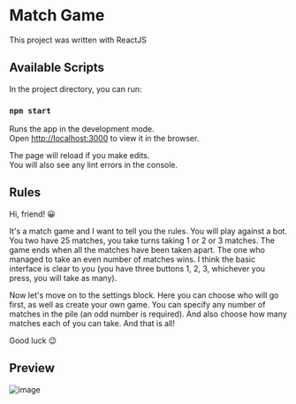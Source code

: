# Match Game

This project was written with ReactJS

## Available Scripts

In the project directory, you can run:

### `npm start`

Runs the app in the development mode.\
Open [http://localhost:3000](http://localhost:3000) to view it in the browser.

The page will reload if you make edits.\
You will also see any lint errors in the console.

## Rules   

Hi, friend! 😀

It's a match game and I want to tell you the rules. You will play against a bot. You two have 25 matches, you take turns taking 1 or 2 or 3 matches. The game ends when all the matches have been taken apart. The one who managed to take an even number of matches wins. I think the basic interface is clear to you (you have three buttons 1, 2, 3, whichever you press, you will take as many).

Now let's move on to the settings block. Here you can choose who will go first, as well as create your own game. You can specify any number of matches in the pile (an odd number is required). And also choose how many matches each of you can take. And that is all!

Good luck 😉

## Preview

![image](https://github.com/Anton-Tretiak/match-game/assets/105153156/cef5a3bd-bd26-40a6-836d-3c422f191b65)

